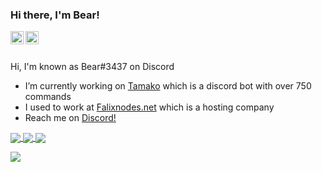 ### Hi there, I'm Bear!

<a href="https://support.tamako.tech/">
  <img align="left" alt="Tamako Bot's Support Server" width="21px" src="https://raw.githubusercontent.com/anuraghazra/anuraghazra/master/assets/discord-round.svg" />
</a>
<a href="https://skyfallen.org/">
  <img align="left" alt="theskyfallen.com" width="21px" src="https://avatars.githubusercontent.com/u/68555937?s=200&v=4" />
</a>

<br />
<br />

Hi, I'm known as Bear#3437 on Discord

- I’m currently working on [Tamako](https://tamako.tech) which is a discord bot with over 750 commands
- I used to work at [Falixnodes.net](https://discord.gg/falixnodes) which is a hosting company
- Reach me on [Discord!](https://support.tamako.tech)

<a href="https://github.com/BearTS">
  <img align="center" src="https://github-readme-stats.vercel.app/api?username=bearts&count_private=true&show_icons=true&theme=bear" />
</a>
<a href="https://github.com/BearTS">
  <img align="center" src="https://github-readme-stats.vercel.app/api/top-langs/?username=bearts&theme=bear" />
</a>
<a href="https://github.com/BearTS/Pterodactyl-v1-DiscordBot">
  <img align="center" src="https://github-readme-stats.vercel.app/api/pin/?username=bearts&repo=Pterodactyl-v1-DiscordBot&theme=bear" />
</a>


![](https://hit.yhype.me/github/profile?user_id=65192718)
